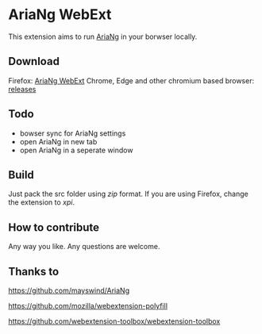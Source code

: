 # AriaNg WebExt

This extension aims to run [AriaNg](https://github.com/mayswind/AriaNg) in your borwser locally.

## Download

Firefox: [AriaNg WebExt](https://addons.mozilla.org/en-GB/firefox/addon/ariang-webext/)
Chrome, Edge and other chromium  based browser: [releases](https://github.com/aria2-integration-ng/AriaNg-WebExt/releases)

## Todo

* bowser sync for AriaNg settings
* open AriaNg in new tab
* open AriaNg in a seperate window

## Build

Just pack the src folder using *zip* format. If you are using Firefox, change the extension to *xpi*.

## How to contribute

Any way you like. Any questions are welcome.

## Thanks to

https://github.com/mayswind/AriaNg

https://github.com/mozilla/webextension-polyfill

https://github.com/webextension-toolbox/webextension-toolbox
